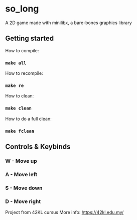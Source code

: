 # so_long
A 2D game made with minilibx, a bare-bones graphics library

## Getting started
How to compile:
### `make all`

How to recompile:
### `make re`

How to clean:
### `make clean`

How to do a full clean:
### `make fclean`

## Controls & Keybinds
### W - Move up
### A - Move left
### S - Move down
### D - Move right

Project from 42KL cursus
More info: https://42kl.edu.my/
